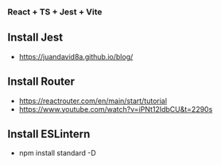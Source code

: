 ### React + TS + Jest + Vite

## Install Jest
* https://juandavid8a.github.io/blog/

## Install Router
* https://reactrouter.com/en/main/start/tutorial
* https://www.youtube.com/watch?v=iPNt12IdbCU&t=2290s


## Install ESLintern 
* npm install standard -D